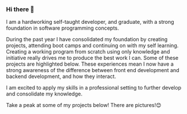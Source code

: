 ### Hi there 👋

I am a hardworking self-taught developer, and graduate, with a strong foundation in software programming concepts. 

During the past year I have consolidated my foundation by creating projects, attending boot camps and continuing on with my self learning. Creating a working program from scratch using only knowledge and initiative really drives me to produce the best work I can. Some of these projects are highlighted below. These experiences mean I now have a strong awareness of the difference between front end development and backend development, and how they interact.

I am excited to apply my skills in a professional setting to further develop and consolidate my knowledge.

Take a peak at some of my projects below! There are pictures!😊
